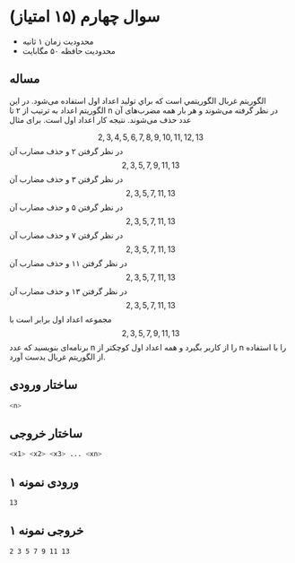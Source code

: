 # سوال چهارم (۱۵ امتیاز)

+ محدودیت زمان ۱ ثانیه
+ محدودیت حافظه ۵۰ مگابایت

## مساله

الگوريتم غربال الگوريتمي است كه براي توليد اعداد اول استفاده می‌شود. در اين الگوريتم اعداد به ترتيب از ۲ تا n در نظر گرفته می‌شوند و هر بار همه مضرب‌های آن عدد حذف می‌شوند. نتيجه كار اعداد اول است. برای مثال

$$
2, 3, 4, 5, 6, 7, 8, 9, 10, 11, 12, 13
$$
در نظر گرفتن ۲ و حذف مضارب آن
$$
2, 3, 5,  7, 9, 11, 13
$$
در نظر گرفتن ۳ و حذف مضارب آن
$$
2, 3, 5, 7, 11, 13
$$
در نظر گرفتن ۵ و حذف مضارب آن
$$
2, 3, 5, 7, 11, 13
$$
در نظر گرفتن ۷ و حذف مضارب آن
$$
2, 3, 5, 7, 11, 13
$$
در نظر گرفتن ۱۱ و حذف مضارب آن
$$
2, 3, 5, 7, 11, 13
$$
در نظر گرفتن ۱۳ و حذف مضارب آن
$$
2, 3, 5, 7, 11, 13
$$
مجموعه اعداد اول برابر است با
$$
2, 3, 5, 7, 9, 11, 13
$$
برنامه‌ای بنويسيد كه عدد n را از كاربر بگيرد و همه اعداد اول كوچكتر از n را با استفاده از الگوريتم غربال بدست آورد.

## ساختار ورودی

```sh
<n>
```

## ساختار خروجی

```sh
<x1> <x2> <x3> ... <xn>
```

## ورودی نمونه ۱

```sh
13
```

## خروجی نمونه ۱

```sh
2 3 5 7 9 11 13
```
